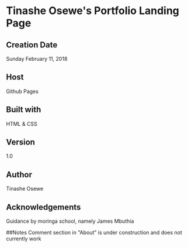 # Tinashe Osewe's Portfolio Landing Page

## Creation Date
Sunday February 11, 2018

## Host
Github Pages

## Built with
HTML & CSS

## Version
1.0

## Author
Tinashe Osewe

## Acknowledgements
Guidance by moringa school, namely James Mbuthia

##Notes
Comment section in "About" is under construction and does not currently work